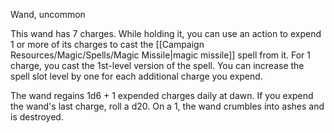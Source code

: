 
Wand, uncommon

This wand has 7 charges. While holding it, you can use an action to expend 1 or more of its charges to cast the [[Campaign Resources/Magic/Spells/Magic Missile|magic missile]] spell from it. For 1 charge, you cast the 1st-level version of the spell. You can increase the spell slot level by one for each additional charge you expend.

The wand regains 1d6 + 1 expended charges daily at dawn. If you expend the wand's last charge, roll a d20. On a 1, the wand crumbles into ashes and is destroyed.